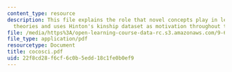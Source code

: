 ```yaml
---
content_type: resource
description: This file explains the role that novel concepts play in learning good
  theories and uses Hinton's kinship dataset as motivation throughout the file.
file: /media/https%3A/open-learning-course-data-rc.s3.amazonaws.com/9-66j-computational-cognitive-science-fall-2004/22f8cd28f6cf6c0b5edd18c1fe0b0ef9_cocosci.pdf
file_type: application/pdf
resourcetype: Document
title: cocosci.pdf
uid: 22f8cd28-f6cf-6c0b-5edd-18c1fe0b0ef9
---
```

